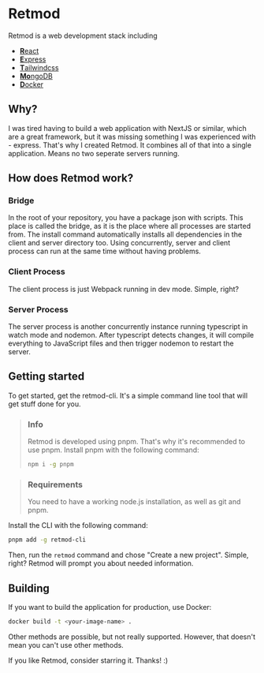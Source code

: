 # Retmod
Retmod is a web development stack including
- [**R**eact](https://reactjs.org/)
- [**E**xpress](https://expressjs.com/)
- [**T**ailwindcss](https://tailwindcss.com/)
- [**Mo**ngoDB](https://www.mongodb.com/)
- [**D**ocker](https://www.docker.com/)

## Why?
I was tired having to build a web application with NextJS or similar, which are a great framework, but it was missing something I was experienced with - express. That's why I created Retmod. It combines all of that into a single application. Means no two seperate servers running.

## How does Retmod work?
### Bridge
In the root of your repository, you have a package json with scripts. This place is called the bridge, as it is the place where all processes are started from. The install command automatically installs all dependencies in the client and server directory too. Using concurrently, server and client process can run at the same time without having problems. 

### Client Process
The client process is just Webpack running in dev mode. Simple, right?

### Server Process
The server process is another concurrently instance running typescript in watch mode and nodemon. After typescript detects changes, it will compile everything to JavaScript files and then trigger nodemon to restart the server.

## Getting started
To get started, get the retmod-cli. It's a simple command line tool that will get stuff done for you.

> ### Info
> Retmod is developed using pnpm. That's why it's recommended to use pnpm.
> Install pnpm with the following command:
> ```bash
> npm i -g pnpm
> ```

> ### Requirements
> You need to have a working node.js installation, as well as git and pnpm.

Install the CLI with the following command:
```bash
pnpm add -g retmod-cli
```

Then, run the ```retmod``` command and chose "Create a new project". Simple, right? Retmod will prompt you about needed information.

## Building
If you want to build the application for production, use Docker:

```bash
docker build -t <your-image-name> .
```

Other methods are possible, but not really supported. However, that doesn't mean you can't use other methods.

If you like Retmod, consider starring it. Thanks! :)
